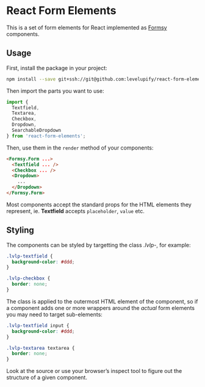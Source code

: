 # React Form Elements

This is a set of form elements for React implemented as [Formsy](https://github.com/christianalfoni/formsy-react) components.

## Usage
First, install the package in your project:

```sh
npm install --save git+ssh://git@github.com:levelupify/react-form-elements.git
```

Then import the parts you want to use:

```js
import {
  Textfield,
  Textarea,
  Checkbox,
  Dropdown,
  SearchableDropdown
} from 'react-form-elements';
```

Then, use them in the `render` method of your components:

```html
<Formsy.Form ...>
  <Textfield ... />
  <Checkbox ... />
  <Dropdown>
    ...
  </Dropdown>
</Formsy.Form>
```

Most components accept the standard props for the HTML elements they represent, ie. **Textfield** accepts `placeholder`, `value` etc.

## Styling

The components can be styled by targetting the class *.lvlp-<name of component>*, for example:

```css
.lvlp-textfield {
  background-color: #ddd;
}

.lvlp-checkbox {
  border: none;
}
```

The class is applied to the outermost HTML element of the component, so if a component adds one or more wrappers around the *actual* form elements you may need to target sub-elements:

```css
.lvlp-textfield input {
  background-color: #ddd;
}

.lvlp-textarea textarea {
  border: none;
}
```

Look at the source or use your browser’s inspect tool to figure out the structure of a given component.
